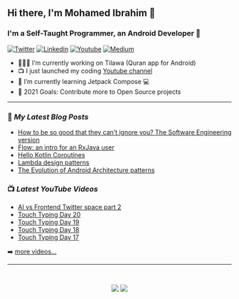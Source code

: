 ## Hi there, I'm Mohamed Ibrahim 👋

### I'm a Self-Taught Programmer, an Android Developer 🐞

[![Twitter](https://img.shields.io/badge/Twitter-1DA1F2?style=for-the-badge&logo=twitter&logoColor=white)](https://twitter.com/MohamedISoliman) [![Linkedin](https://img.shields.io/badge/LinkedIn-0077B5?style=for-the-badge&logo=linkedin&logoColor=white)](https://www.linkedin.com/in/mohamedisoliman/) [![Youtube](https://img.shields.io/badge/YouTube-FF0000?style=for-the-badge&logo=youtube&logoColor=white)](https://www.youtube.com/channel/UCGbugmMPs-ChfBcA81p2YZQ) [![Medium](https://img.shields.io/badge/Medium-12100E?style=for-the-badge&logo=medium&logoColor=white)](https://medium.com/@mohamedisoliman)

- 👨🏻‍💻 I’m currently working on Tilawa (Quran app for Android)
- 📺 I just launched my coding [Youtube channel](https://www.youtube.com/channel/UCGbugmMPs-ChfBcA81p2YZQ)
- 🌱 I’m currently learning Jetpack Compose 💻
- 🥅 2021 Goals: Contribute more to Open Source projects

---

### 📕 *My Latest Blog Posts*
<!-- BLOG-POST-LIST:START -->
- [How to be so good that they can’t ignore you? The Software Engineering version](https://levelup.gitconnected.com/how-to-be-good-they-cant-ignore-you-the-software-engineering-version-ed80a53a0bdb?source=rss-865ef9ea000d------2)
- [Flow: an intro for an RxJava user](https://medium.com/swlh/flow-an-intro-for-an-rxjava-user-1b5b6eb21790?source=rss-865ef9ea000d------2)
- [Hello Kotlin Coroutines](https://medium.com/swlh/hello-kotlin-coroutines-4e40cb9a106c?source=rss-865ef9ea000d------2)
- [Lambda design patterns](https://medium.com/@MohamedISoliman/lambda-design-patterns-d031451fccb1?source=rss-865ef9ea000d------2)
- [The Evolution of Android Architecture patterns](https://medium.com/@MohamedISoliman/the-evolution-of-android-architecture-patterns-6ab78b81570a?source=rss-865ef9ea000d------2)
<!-- BLOG-POST-LIST:END -->

### 📺 *Latest YouTube Videos*
<!-- YOUTUBE:START -->
- [AI vs Frontend Twitter space part 2](https://www.youtube.com/watch?v=YMh_5qCutj0)
- [Touch Typing Day 20](https://www.youtube.com/watch?v=TELr7OSQA_8)
- [Touch Typing Day 19](https://www.youtube.com/watch?v=Rjv4Ze2fid4)
- [Touch Typing Day 18](https://www.youtube.com/watch?v=WEgZeSWbxvw)
- [Touch Typing Day 17](https://www.youtube.com/watch?v=Em_FdNE73yc)
<!-- YOUTUBE:END -->
➡️ [more videos...](https://www.youtube.com/channel/UCGbugmMPs-ChfBcA81p2YZQ)

---

<br>
    <p align = "center">
        <img src = "https://github-readme-stats.vercel.app/api?username=mohamedisoliman&show_icons=true&line_height=27">
        <img src = "https://github-readme-stats.vercel.app/api/top-langs/?username=mohamedisoliman&hide=css,html">
    </p>
</br>
